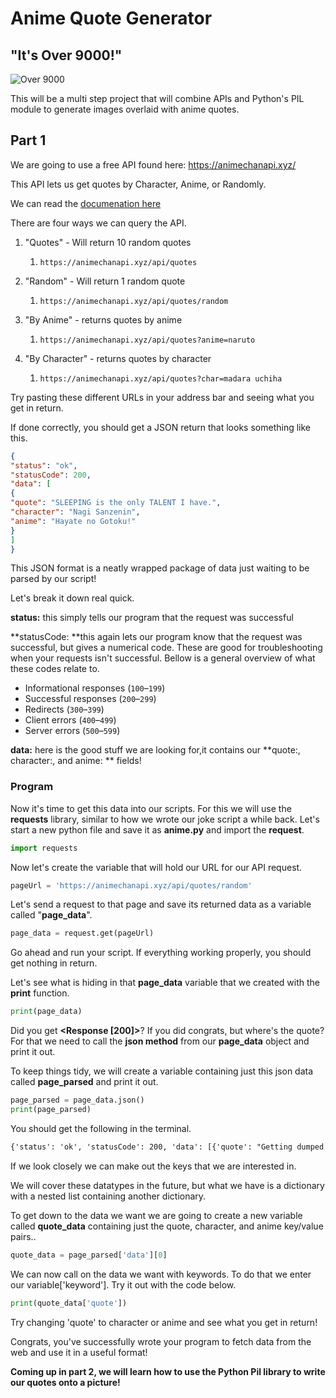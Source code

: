 # Anime Quote Generator

## "It's Over 9000!"

![Over 9000](https://upload.wikimedia.org/wikipedia/en/9/9f/Over_9000%21.png)

This will be a multi step project that will combine APIs and Python's PIL module to generate images overlaid with anime quotes. 

## Part 1

We are going to use a free API found here: https://animechanapi.xyz/

This API lets us get quotes by Character, Anime, or Randomly.

We can read the [documenation here](https://animechanapi.xyz/documentation)

There are four ways we can query the API. 

1. "Quotes" - Will return 10 random quotes

   1. ```text
      https://animechanapi.xyz/api/quotes
      ```

2. "Random" - Will return 1 random quote

   1. ```text
      https://animechanapi.xyz/api/quotes/random
      ```

3. "By Anime" - returns quotes by anime

   1. ```text
      https://animechanapi.xyz/api/quotes?anime=naruto
      ```

4. "By Character" - returns quotes by character

   1. ```text
      https://animechanapi.xyz/api/quotes?char=madara uchiha
      ```

Try pasting these different URLs in your address bar and seeing what you get in return. 

If done correctly, you should get a JSON return that looks something like this. 

```json
{
"status": "ok",
"statusCode": 200,
"data": [
{
"quote": "SLEEPING is the only TALENT I have.",
"character": "Nagi Sanzenin",
"anime": "Hayate no Gotoku!"
}
]
}
```

This JSON format is a neatly wrapped package of data just waiting to be parsed by our script!

Let's break it down real quick.

**status:** this simply tells our program that the request was successful

**statusCode: **this again lets our program know that the request was successful, but gives a numerical code. These are good for troubleshooting when your requests isn't successful. Bellow is a general overview of what these codes relate to. 

* Informational responses (`100`–`199`)
* Successful responses (`200`–`299`)
* Redirects (`300`–`399`)
* Client errors (`400`–`499`)
* Server errors (`500`–`599`)

**data:** here is the good stuff we are looking for,it contains our **quote:, character:, and anime: ** fields!

### Program

Now it's time to get this data into our scripts. For this we will use the **requests** library, similar to how we wrote our joke script a while back. Let's start a new python file and save it as **anime.py** and import the **request**.

```python
import requests
```

Now let's create the variable that will hold our URL for our API request. 

```python
pageUrl = 'https://animechanapi.xyz/api/quotes/random'
```

Let's send a request to that page and save its returned data as a variable called "**page_data**".

```python
page_data = request.get(pageUrl)
```

Go ahead and run your script. If everything working properly, you should get nothing in return. 

Let's see what is hiding in that **page_data** variable that we created with the **print** function.

```python
print(page_data)
```

Did you get **<Response [200]>**? If you did congrats, but where's the quote? For that we need to call the **json method** from our **page_data** object and print it out. 

To keep things tidy, we will create a variable containing just this json data called **page_parsed** and print it out. 

```python
page_parsed = page_data.json()
print(page_parsed)
```

You should get the following in the terminal. 

```tex
{'status': 'ok', 'statusCode': 200, 'data': [{'quote': "Getting dumped always makes a man stronger. But then again, men aren't meant to pursue happiness.", 'character': 'Jiraiya', 'anime': 'Naruto'}]}
```

If we look closely we can make out the keys that we are interested in. 

We will cover these datatypes in the future, but what we have is a dictionary with a nested list containing another dictionary. 

To get down to the data we want we are going to create a new variable called **quote_data** containing just the quote, character, and anime key/value pairs..

```python
quote_data = page_parsed['data'][0]
```

We can now call on the data we want with keywords. To do that we enter our variable['keyword']. Try it out with the code below. 

```python
print(quote_data['quote'])
```

Try changing 'quote' to character or anime and see what you get in return!

Congrats, you've successfully wrote your program to fetch data from the web and use it in a useful format!

**Coming up in part 2, we will learn how to use the Python Pil library to write our quotes onto a picture!**